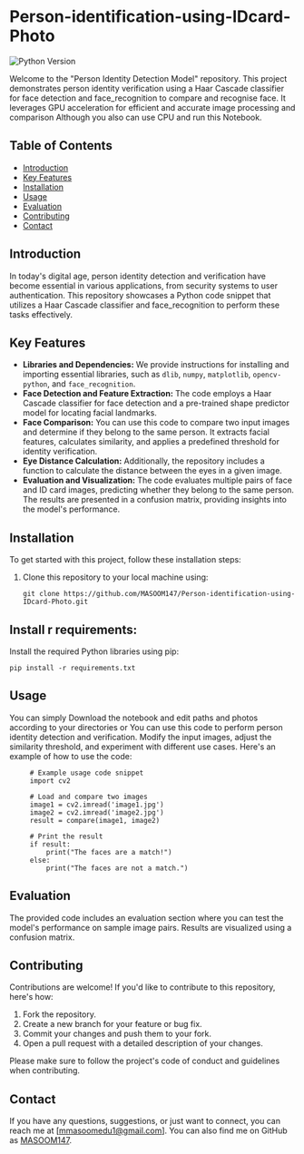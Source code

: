 # Person-identification-using-IDcard-Photo

![Python Version](https://img.shields.io/badge/Python-3.7%20%7C%203.8%20%7C%203.9-blue)


Welcome to the "Person Identity Detection Model" repository. This project demonstrates person identity verification using a Haar Cascade classifier for face detection and face_recognition to compare and recognise face. It leverages GPU acceleration for efficient and accurate image processing and comparison Although you also can use CPU and run this Notebook.

## Table of Contents

- [Introduction](#introduction)
- [Key Features](#key-features)
- [Installation](#installation)
- [Usage](#usage)
- [Evaluation](#evaluation)
- [Contributing](#contributing)
- [Contact](#contact)

## Introduction

In today's digital age, person identity detection and verification have become essential in various applications, from security systems to user authentication. This repository showcases a Python code snippet that utilizes a Haar Cascade classifier and face_recognition to perform these tasks effectively.

## Key Features

- **Libraries and Dependencies:** We provide instructions for installing and importing essential libraries, such as `dlib`, `numpy`, `matplotlib`, `opencv-python`, and `face_recognition`.
- **Face Detection and Feature Extraction:** The code employs a Haar Cascade classifier for face detection and a pre-trained shape predictor model for locating facial landmarks.
- **Face Comparison:** You can use this code to compare two input images and determine if they belong to the same person. It extracts facial features, calculates similarity, and applies a predefined threshold for identity verification.
- **Eye Distance Calculation:** Additionally, the repository includes a function to calculate the distance between the eyes in a given image.
- **Evaluation and Visualization:** The code evaluates multiple pairs of face and ID card images, predicting whether they belong to the same person. The results are presented in a confusion matrix, providing insights into the model's performance.

## Installation

To get started with this project, follow these installation steps:

1. Clone this repository to your local machine using:

   ```shell
   git clone https://github.com/MASOOM147/Person-identification-using-IDcard-Photo.git

## Install r requirements:
Install the required Python libraries using pip:

   
    pip install -r requirements.txt

## Usage
You can simply Download the notebook and edit paths and photos according to your directories or
You can use this code to perform person identity detection and verification. Modify the input images, adjust the similarity threshold, and experiment with different use cases. Here's an example of how to use the code:

     
         # Example usage code snippet
         import cv2
         
         # Load and compare two images
         image1 = cv2.imread('image1.jpg')
         image2 = cv2.imread('image2.jpg')
         result = compare(image1, image2)
         
         # Print the result
         if result:
             print("The faces are a match!")
         else:
             print("The faces are not a match.")

## Evaluation
The provided code includes an evaluation section where you can test the model's performance on sample image pairs. Results are visualized using a confusion matrix.

## Contributing

Contributions are welcome! If you'd like to contribute to this repository, here's how:

1. Fork the repository.
2. Create a new branch for your feature or bug fix.
3. Commit your changes and push them to your fork.
4. Open a pull request with a detailed description of your changes.

Please make sure to follow the project's code of conduct and guidelines when contributing.

## Contact

If you have any questions, suggestions, or just want to connect, you can reach me at [mmasoomedu1@gmail.com]. You can also find me on GitHub as [MASOOM147](https://github.com/MASOOM147).
